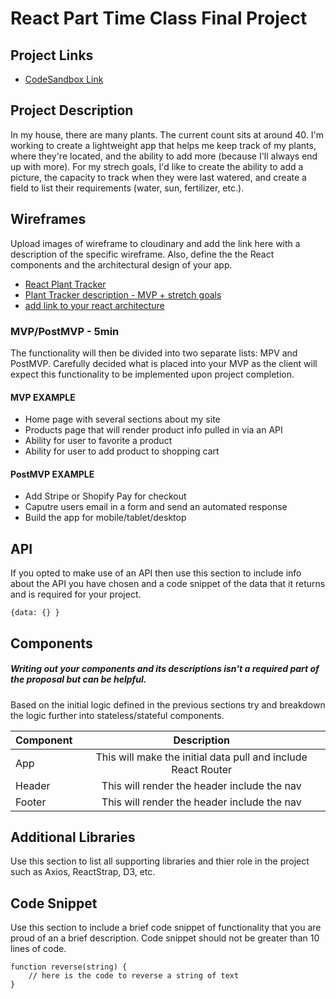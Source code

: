 # React Part Time Class Final Project

## Project Links

- [CodeSandbox Link]()

## Project Description

In my house, there are many plants. The current count sits at around 40. I'm working to create a lightweight app that helps me keep track of my plants, where they're located, and the ability to add more (because I'll always end up with more). For my strech goals, I'd like to create the ability to add a picture, the capacity to track when they were last watered, and create a field to list their requirements (water, sun, fertilizer, etc.).


## Wireframes

Upload images of wireframe to cloudinary and add the link here with a description of the specific wireframe. Also, define the the React components and the architectural design of your app.

- [React Plant Tracker](https://res.cloudinary.com/dwsmrfioc/image/upload/v1631575061/Scratchpad_ulsm6c.jpg)
- [Plant Tracker description - MVP + stretch goals](https://res.cloudinary.com/dwsmrfioc/image/upload/v1631575069/Scratchpad_irvkki.jpg)
- [add link to your react architecture]()


### MVP/PostMVP - 5min

The functionality will then be divided into two separate lists: MPV and PostMVP.  Carefully decided what is placed into your MVP as the client will expect this functionality to be implemented upon project completion.  

#### MVP EXAMPLE
- Home page with several sections about my site
- Products page that will render product info pulled in via an API  
- Ability for user to favorite a product
- Ability for user to add product to shopping cart

#### PostMVP EXAMPLE

- Add Stripe or Shopify Pay for checkout
- Caputre users email in a form and send an automated response
- Build the app for mobile/tablet/desktop

## API

If you opted to make use of an API then use this section to include info about the API you have chosen and a code snippet of the data that it returns and is required for your project. 


```
{data: {} }
```

## Components
##### Writing out your components and its descriptions isn't a required part of the proposal but can be helpful.

Based on the initial logic defined in the previous sections try and breakdown the logic further into stateless/stateful components. 

| Component | Description | 
| --- | :---: |  
| App | This will make the initial data pull and include React Router| 
| Header | This will render the header include the nav | 
| Footer | This will render the header include the nav | 


## Additional Libraries
 Use this section to list all supporting libraries and thier role in the project such as Axios, ReactStrap, D3, etc. 

## Code Snippet

Use this section to include a brief code snippet of functionality that you are proud of an a brief description.  Code snippet should not be greater than 10 lines of code. 

```
function reverse(string) {
	// here is the code to reverse a string of text
}
```
